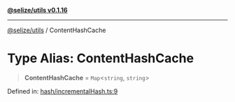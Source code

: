 [**@selize/utils v0.1.16**](../README.md)

***

[@selize/utils](../globals.md) / ContentHashCache

# Type Alias: ContentHashCache

> **ContentHashCache** = `Map`\<`string`, `string`\>

Defined in: [hash/incrementalHash.ts:9](https://github.com/snroe/snet-utils/blob/main/src/modules/hash/incrementalHash.ts#L9)
